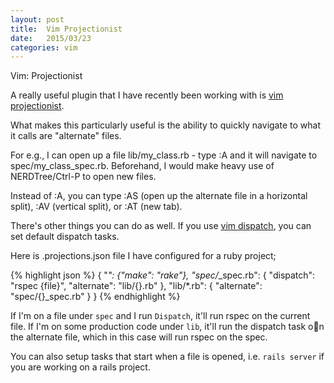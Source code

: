 ```yaml
---
layout: post
title:  Vim Projectionist
date:   2015/03/23
categories: vim
---
```


Vim: Projectionist

A really useful plugin that I have recently been working with is [vim projectionist](https://github.com/tpope/vim-projectionist).

What makes this particularly useful is the ability to quickly navigate to what it calls are "alternate" files.

For e.g., I can open up a file lib/my_class.rb - type :A and it will navigate to spec/my_class_spec.rb. Beforehand, I would make heavy use of NERDTree/Ctrl-P to open new files.

Instead of :A, you can type :AS (open up the alternate file in a horizontal split), :AV (vertical split), or :AT (new tab).

There's other things you can do as well. If you use [vim dispatch](https://github.com/tpope/vim-dispatch), you can set default dispatch tasks.

Here is .projections.json file I have configured for a ruby project;

{% highlight json %}
{
  "*": {"make": "rake"},
  "spec/*_spec.rb": {
    "dispatch": "rspec {file}",
    "alternate": "lib/{}.rb"
  },
  "lib/*.rb": {
    "alternate": "spec/{}_spec.rb"
  }
}
{% endhighlight %}

If I'm on a file under <code>spec</code> and I run <code>Dispatch</code>, it'll run rspec on the current file. If I'm on some production code under <code>lib</code>, it'll run the dispatch task on the alternate file, which in this case will run rspec on the spec.

You can also setup tasks that start when a file is opened, i.e. <code>rails server</code> if you are working on a rails project.
